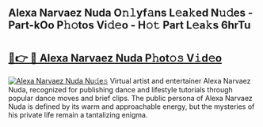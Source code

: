 ## Alexa Narvaez Nuda O𝚗𝚕yf𝚊ns L𝚎a𝚔ed N𝚞𝚍es - Part-kOo P𝚑𝚘tos Vi𝚍𝚎o - H𝚘𝚝 Part L𝚎a𝚔s 6hrTu

# <h2><a href="http://kf3xkoj.oniu.top/?m=Alexa+Narvaez+Nuda">🔗👉 🔴 Alexa Narvaez Nuda P𝚑ot𝚘𝚜 V𝚒d𝚎o</a></h2>

[![Alexa Narvaez Nuda Nu𝚍e𝚜](https://i.imgur.com/0qMVB7G.gif)](http://kf3xkoj.oniu.top/?m=Alexa+Narvaez+Nuda)
Virtual artist and entertainer Alexa Narvaez Nuda, recognized for publishing dance and lifestyle tutorials through popular dance moves and brief clips. The public persona of Alexa Narvaez Nuda is defined by its warm and approachable energy, but the mysteries of his private life remain a tantalizing enigma.  
